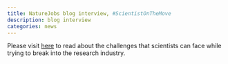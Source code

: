 ```yaml
---
title: NatureJobs blog interview, #ScientistOnTheMove
description: blog interview
categories: news
---
```


Please visit [here](http://blogs.nature.com/naturejobs/2015/04/10/scientistonthemove-march-2015/) to read about the challenges that scientists can face while trying to break into the research industry.

